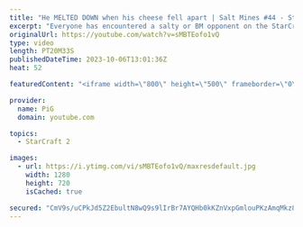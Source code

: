 ```yaml
---
title: "He MELTED DOWN when his cheese fell apart | Salt Mines #44 - StarCraft 2"
excerpt: "Everyone has encountered a salty or BM opponent on the StarCraft ladder before. Send in your funniest, saltiest replays to RateMyStarCraft@gmail.com with “Salt Mines” in the title + in the body of the email add your IGN & Rank & Why you think your opponent got salty.   Binge the Salt Mines playlist:"
originalUrl: https://youtube.com/watch?v=sMBTEofo1vQ
type: video
length: PT20M33S
publishedDateTime: 2023-10-06T13:01:36Z
heat: 52

featuredContent: "<iframe width=\"800\" height=\"500\" frameborder=\"0\" src=\"https://www.youtube.com/embed/sMBTEofo1vQ\" allow=\"accelerometer; autoplay; encrypted-media; gyroscope; picture-in-picture\" allowfullscreen></iframe>"

provider:
  name: PiG
  domain: youtube.com

topics:
  - StarCraft 2

images:
  - url: https://i.ytimg.com/vi/sMBTEofo1vQ/maxresdefault.jpg
    width: 1280
    height: 720
    isCached: true

secured: "CmV9s/uCPkJd5Z2EbultN8wQ9s9lIrBr7AYQHb0kKZnVxpGmlouPKzAmqMkz8yDZ6It40Pgg3rzZC1McaVUEcayQPK2Azt90JKDJhsZuED+aOSZaF1vJBC12We6t1oesGWWfMdDqYyCLJE0pLfWOTZJvY/oje2s108fgLrREOgEHs8mcngsyHGLTxRSKQoC1V5m7w1e4xJhTbJfbV0BjWwS3+l5Qrsi9iChOUCiW8YhVcgjKn8MmGoU7CBrS0OCdjpy+5QcHgC9yFqrh5/p4RV+O9Zt2lOHheBjMQhrld/Yk/Jg02KCxD0UIUJ0NPhB9RelAXNarAbJZqS/UItCDvANCupgQXJ8UHirSKAthmGn7szOvoWnOVZ1L4Mr0m7L+aCerDLGSO3d/p33uax120q/JMVe5di0K0H8wTlJm/dI=;Eja+m5ys8uavfGOj+gdylw=="
---
```


